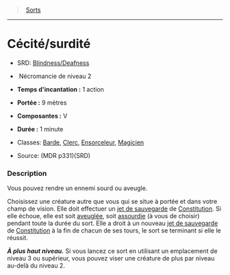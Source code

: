 ﻿---
!SpellItem
Family: SpellHD
Name: Cécité/surdité
Type: Nécromancie
Level: 2
CastingTime: 1 action
Range: 9 mètres
Components: V
Duration: 1 minute
Classes: '[Barde](hd_bard.md), [Clerc](hd_cleric.md), [Ensorceleur](hd_sorcerer.md), [Magicien](hd_wizard.md)'
Source: (MDR p331)(SRD)
AltName: '[Blindness/Deafness](srd_spells_blindnessdeafness.md)'
Id: spells_hd.md#cécitésurdité
ParentLink: spells_hd.md#sorts
ParentName: Sorts
NameLevel: 1
Attributes:
  Name: Cécité/surdité
  Markdown: >+
    # <!--Name-->Cécité/surdité<!--/Name-->


    - SRD: <!--AltName-->[Blindness/Deafness](srd_spells_blindnessdeafness.md)<!--/AltName-->


    -  <!--Type-->Nécromancie<!--/Type--> de niveau <!--Level-->2<!--/Level-->


    - **Temps d'incantation :** <!--CastingTime-->1 action<!--/CastingTime-->


    - **Portée :** <!--Range-->9 mètres<!--/Range-->


    - **Composantes :** <!--Components-->V<!--/Components-->


    - **Durée :** <!--Duration-->1 minute<!--/Duration-->


    - Classes: <!--Classes-->[Barde](hd_bard.md), [Clerc](hd_cleric.md), [Ensorceleur](hd_sorcerer.md), [Magicien](hd_wizard.md)<!--/Classes-->


    - Source: <!--Source-->(MDR p331)(SRD)<!--/Source-->


    ### Description


    Vous pouvez rendre un ennemi sourd ou aveugle.


    Choisissez une créature autre que vous qui se situe à portée et dans votre champ de vision. Elle doit effectuer un [jet de sauvegarde](hd_abilities_jets_de_sauvegarde.md) de [Constitution](hd_abilities_constitution.md). Si elle échoue, elle est soit [aveuglée](hd_conditions_aveugle.md), soit [assourdie](hd_conditions_assourdi.md) (à vous de choisir) pendant toute la durée du sort. Elle a droit à un nouveau [jet de sauvegarde](hd_abilities_jets_de_sauvegarde.md) de [Constitution](hd_abilities_constitution.md) à la fin de chacun de ses tours, le sort se terminant si elle le réussit.


    **_À plus haut niveau._** Si vous lancez ce sort en utilisant un emplacement de niveau 3 ou supérieur, vous pouvez viser une créature de plus par niveau au-delà du niveau 2.

  AltName: '[Blindness/Deafness](srd_spells_blindnessdeafness.md)'
  Type: Nécromancie
  Level: 2
  CastingTime: 1 action
  Range: 9 mètres
  Components: V
  Duration: 1 minute
  Classes: '[Barde](hd_bard.md), [Clerc](hd_cleric.md), [Ensorceleur](hd_sorcerer.md), [Magicien](hd_wizard.md)'
  Source: (MDR p331)(SRD)
AttributesDictionary: >+
  Name: Cécité/surdité

  Markdown: >+

    # <!--Name-->Cécité/surdité<!--/Name-->





    - SRD: <!--AltName-->[Blindness/Deafness](srd_spells_blindnessdeafness.md)<!--/AltName-->





    -  <!--Type-->Nécromancie<!--/Type--> de niveau <!--Level-->2<!--/Level-->





    - **Temps d'incantation :** <!--CastingTime-->1 action<!--/CastingTime-->





    - **Portée :** <!--Range-->9 mètres<!--/Range-->





    - **Composantes :** <!--Components-->V<!--/Components-->





    - **Durée :** <!--Duration-->1 minute<!--/Duration-->





    - Classes: <!--Classes-->[Barde](hd_bard.md), [Clerc](hd_cleric.md), [Ensorceleur](hd_sorcerer.md), [Magicien](hd_wizard.md)<!--/Classes-->





    - Source: <!--Source-->(MDR p331)(SRD)<!--/Source-->





    ### Description





    Vous pouvez rendre un ennemi sourd ou aveugle.





    Choisissez une créature autre que vous qui se situe à portée et dans votre champ de vision. Elle doit effectuer un [jet de sauvegarde](hd_abilities_jets_de_sauvegarde.md) de [Constitution](hd_abilities_constitution.md). Si elle échoue, elle est soit [aveuglée](hd_conditions_aveugle.md), soit [assourdie](hd_conditions_assourdi.md) (à vous de choisir) pendant toute la durée du sort. Elle a droit à un nouveau [jet de sauvegarde](hd_abilities_jets_de_sauvegarde.md) de [Constitution](hd_abilities_constitution.md) à la fin de chacun de ses tours, le sort se terminant si elle le réussit.





    **_À plus haut niveau._** Si vous lancez ce sort en utilisant un emplacement de niveau 3 ou supérieur, vous pouvez viser une créature de plus par niveau au-delà du niveau 2.



  AltName: '[Blindness/Deafness](srd_spells_blindnessdeafness.md)'

  Type: Nécromancie

  Level: 2

  CastingTime: 1 action

  Range: 9 mètres

  Components: V

  Duration: 1 minute

  Classes: '[Barde](hd_bard.md), [Clerc](hd_cleric.md), [Ensorceleur](hd_sorcerer.md), [Magicien](hd_wizard.md)'

  Source: (MDR p331)(SRD)

---
> [Sorts](hd_spells.md)

---

# Cécité/surdité

- SRD: [Blindness/Deafness](srd_spells_blindnessdeafness.md)

-  Nécromancie de niveau 2

- **Temps d'incantation :** 1 action

- **Portée :** 9 mètres

- **Composantes :** V

- **Durée :** 1 minute

- Classes: [Barde](hd_bard.md), [Clerc](hd_cleric.md), [Ensorceleur](hd_sorcerer.md), [Magicien](hd_wizard.md)

- Source: (MDR p331)(SRD)

### Description

Vous pouvez rendre un ennemi sourd ou aveugle.

Choisissez une créature autre que vous qui se situe à portée et dans votre champ de vision. Elle doit effectuer un [jet de sauvegarde](hd_abilities_jets_de_sauvegarde.md) de [Constitution](hd_abilities_constitution.md). Si elle échoue, elle est soit [aveuglée](hd_conditions_aveugle.md), soit [assourdie](hd_conditions_assourdi.md) (à vous de choisir) pendant toute la durée du sort. Elle a droit à un nouveau [jet de sauvegarde](hd_abilities_jets_de_sauvegarde.md) de [Constitution](hd_abilities_constitution.md) à la fin de chacun de ses tours, le sort se terminant si elle le réussit.

**_À plus haut niveau._** Si vous lancez ce sort en utilisant un emplacement de niveau 3 ou supérieur, vous pouvez viser une créature de plus par niveau au-delà du niveau 2.

